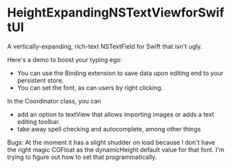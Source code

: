# HeightExpandingNSTextViewforSwiftUI
A vertically-expanding, rich-text NSTextField for Swift that isn't ugly.

Here's a demo to boost your typing ego:



* You can use the Binding extension to save data upon editing end to your persistent store.
* You can set the font, as can users by right clicking.

In the Coordinator class, you can 
* add an option to textView that allows importing images or adds a text editing toolbar. 
* take away spell checking and autocomplete, among other things

Bugs:
At the moment it has a slight shudder on load because I don't have the right magic CGFloat as the dynamicHeight default value for that font. I'm trying to figure out how to set that programmatically.
